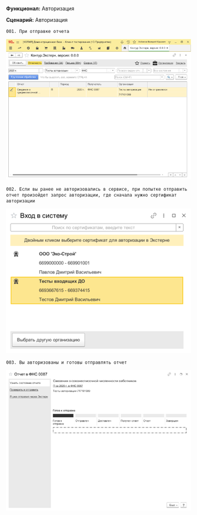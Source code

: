 **Функционал:** Авторизация


**Сценарий:** Авторизация

	001. При отправке отчета
![](Авторизация/Авторизация_9_Авторизация_001.png)

	002. Если вы ранее не авторизовались в сервисе, при попытке отправить отчет произойдет запрос авторизации, где сначала нужно сертификат авторизации
![](Авторизация/Авторизация_11_Авторизация_002.png)

	003. Вы авторизованы и готовы отправлять отчет
![](Авторизация/Авторизация_13_Авторизация_003.png)
